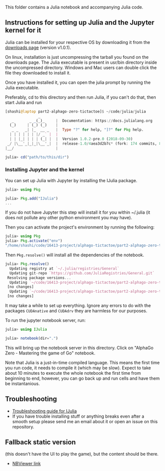 This folder contains a Julia notebook and accompanying Julia code.

## Instructions for setting up Julia and the Jupyter kernel for it

Julia can be installed for your respective OS by downloading it from the [downloads page](https://julialang.org/downloads/) (version v1.0.1).

On linux, installation is just uncompressing the tarball you found on the downloads page. The Julia executable is present in usr/bin directory inside the uncompressed directory. Windows and Mac users can double click the file they downloaded to install it.

Once you have installed it, you can open the julia prompt by running the Julia executable.

Preferably, cd to this directory and then run Julia, if you can't do that, then start Julia and run

```julia
[shashi@laptop part2-alphago-zero-tictactoe]$ ~/code/julia/julia
               _
   _       _ _(_)_     |  Documentation: https://docs.julialang.org
  (_)     | (_) (_)    |
   _ _   _| |_  __ _   |  Type "?" for help, "]?" for Pkg help.
  | | | | | | |/ _` |  |
  | | |_| | | | (_| |  |  Version 1.0.2-pre.0 (2018-09-30)
 _/ |\__'_|_|_|\__'_|  |  release-1.0/4aea3d2b7c* (fork: 174 commits, 86 days)
|__/                   |

julia> cd("path/to/this/dir")
```


### Installing Jupyter and the kernel

You can set up Julia with Jupyter by installing the IJulia package.

```julia
julia> using Pkg

julia> Pkg.add("IJulia")
...
```

If you do not have Jupyter this step will install it for you within ~/.julia (it does not pollute any other python environment you may have).

Then you can activate the project's environment by running the following:

```julia
julia> using Pkg
julia> Pkg.activate("env")
"/home/shashi/code/16413-project/alphago-tictactoe/part2-alphago-zero-tictactoe/env/Project.toml"
```

Then `Pkg.resolve()` will install all the dependencies of the notebook.

```julia
julia> Pkg.resolve()
  Updating registry at `~/.julia/registries/General`
  Updating git-repo `https://github.com/JuliaRegistries/General.git`
 Resolving package versions...
  Updating `~/code/16413-project/alphago-tictactoe/part2-alphago-zero-tictactoe/env/Project.toml`
 [no changes]
  Updating `~/code/16413-project/alphago-tictactoe/part2-alphago-zero-tictactoe/env/Manifest.toml`
 [no changes]
```

It may take a while to set up everything. Ignore any errors to do with the packages `CUDAnative` and `CUDAdrv` they are harmless for our purposes.


To run the jupyter notebook server, run:
```julia
julia> using IJulia

julia> notebook(dir=".")
```

This will bring up the notebook server in this directory. Click on "AlphaGo Zero - Mastering the game of Go" notebook.

Note that Julia is a just-in-time compiled language. This means the first time you run code, it needs to compile it (which may be slow). Expect to take about 10 minutes to execute the whole notebook the first time from beginning to end, however, you can go back up and run cells and have them be instantanious.

## Troubleshooting

- [Troubleshooting guide for IJulia](https://github.com/JuliaLang/IJulia.jl#troubleshooting)
- If you have trouble installing stuff or anything breaks even after a smooth setup please send me an email about it or open an issue on this repository.

## Fallback static version

(this doesn't have the UI to play the game), but the content should be there.

- [NBViewer link](https://nbviewer.jupyter.org/github/shashi/16413-project/blob/master/part2-alphago-zero-tictactoe/AlphaGo%20Zero%20--%20Mastering%20the%20game%20of%20Go.ipynb)
